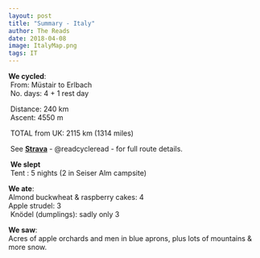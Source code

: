 ```yaml
---
layout: post
title: "Summary - Italy"
author: The Reads
date: 2018-04-08
image: ItalyMap.png
tags: IT
---
```


**We cycled**:  
  From: Müstair to Erlbach  
  No. days: 4 + 1 rest day  
  
  Distance: 240 km  
  Ascent: 4550 m  
  
  TOTAL from UK: 2115 km (1314 miles)  
  
   See [**Strava**](https://www.strava.com/athletes/readcycleread) - @readcycleread - for full route details.  
   
  
  **We slept**  
  Tent : 5 nights (2 in Seiser Alm campsite) 
  
  **We ate**:  
  Almond buckwheat & raspberry cakes: 4  
  Apple strudel: 3  
  Knödel (dumplings): sadly only 3  
  
  **We saw**:  
  Acres of apple orchards and men in blue aprons, plus lots of mountains & more snow.   
